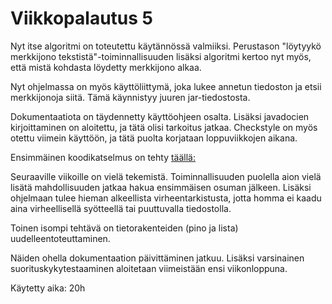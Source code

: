 # Viikkopalautus 5

Nyt itse algoritmi on toteutettu käytännössä valmiiksi. Perustason "löytyykö merkkijono tekstistä"-toiminnallisuuden lisäksi algoritmi kertoo nyt myös, että mistä kohdasta löydetty merkkijono alkaa.

Nyt ohjelmassa on myös käyttöliittymä, joka lukee annetun tiedoston ja etsii merkkijonoja siitä. Tämä käynnistyy juuren jar-tiedostosta.

Dokumentaatiota on täydennetty käyttöohjeen osalta. Lisäksi javadocien kirjoittaminen on aloitettu, ja tätä olisi tarkoitus jatkaa. Checkstyle on myös otettu viimein käyttöön, ja tätä puolta korjataan loppuviikkojen aikana.

Ensimmäinen koodikatselmus on tehty [täällä:](https://github.com/sainikumara/compressao_sem_perdas/issues/1)

Seuraaville viikoille on vielä tekemistä. Toiminnallisuuden puolella aion vielä lisätä mahdollisuuden jatkaa hakua ensimmäisen osuman jälkeen. Lisäksi ohjelmaan tulee hieman alkeellista virheentarkistusta, jotta homma ei kaadu aina virheellisellä syötteellä tai puuttuvalla tiedostolla.

Toinen isompi tehtävä on tietorakenteiden (pino ja lista) uudelleentoteuttaminen.

Näiden ohella dokumentaation päivittäminen jatkuu. Lisäksi varsinainen suorituskykytestaaminen aloitetaan viimeistään ensi viikonloppuna.


Käytetty aika: 20h
